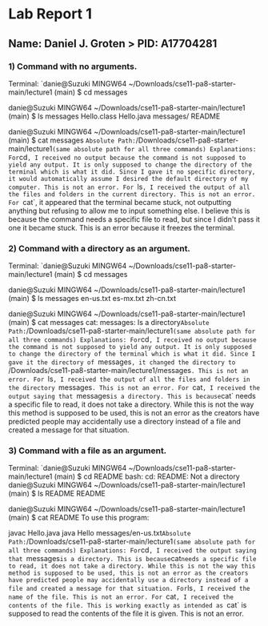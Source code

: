 # Lab Report 1
## Name: Daniel J. Groten > PID: A17704281
### 1) Command with no arguments.
Terminal:
`danie@Suzuki MINGW64 ~/Downloads/cse11-pa8-starter-main/lecture1 (main)
$ cd messages

danie@Suzuki MINGW64 ~/Downloads/cse11-pa8-starter-main/lecture1 (main)
$ ls messages
Hello.class  Hello.java  messages/  README

danie@Suzuki MINGW64 ~/Downloads/cse11-pa8-starter-main/lecture1 (main)
$ cat messages
 `
Absolute Path:
`/Downloads/cse11-pa8-starter-main/lecture1` (same absolute path for all three commands)
Explanations:
For `cd`, I received no output because the command is not supposed to yield any output. It is only supposed to change the directory of the terminal which is what it did. Since I gave it no specific directory, it would automatically assume I desired the default directory of my computer. This is not an error.
For `ls`, I received the output of all the files and folders in the current directory. This is not an error.
For `cat`, it appeared that the terminal became stuck, not outputting anything but refusing to allow me to input something else. I believe this is because the command needs a specific file to read, but since I didn't pass it one it became stuck. This is an error because it freezes the terminal.
### 2) Command with a directory as an argument.
Terminal:
`danie@Suzuki MINGW64 ~/Downloads/cse11-pa8-starter-main/lecture1 (main)
$ cd messages

danie@Suzuki MINGW64 ~/Downloads/cse11-pa8-starter-main/lecture1 (main)
$ ls messages
en-us.txt  es-mx.txt  zh-cn.txt

danie@Suzuki MINGW64 ~/Downloads/cse11-pa8-starter-main/lecture1 (main)
$ cat messages
cat: messages: Is a directory`
Absolute Path:
`/Downloads/cse11-pa8-starter-main/lecture1` (same absolute path for all three commands)
Explanations:
For `cd`, I received no output because the command is not supposed to yield any output. It is only supposed to change the directory of the terminal which is what it did. Since I gave it the directory of `messages`, it changed the directory to `/Downloads/cse11-pa8-starter-main/lecture1/messages`. This is not an error.
For `ls`, I received the output of all the files and folders in the directory `messages`. This is not an error.
For `cat`, I received the output saying that `messages` is a directory. This is because `cat` needs a specific file to read, it does not take a directory. While this is not the way this method is supposed to be used, this is not an error as the creators have predicted people may accidentally use a directory instead of a file and created a message for that situation.
### 3) Command with a file as an argument.
Terminal:
`danie@Suzuki MINGW64 ~/Downloads/cse11-pa8-starter-main/lecture1 (main)
$ cd README
bash: cd: README: Not a directory
danie@Suzuki MINGW64 ~/Downloads/cse11-pa8-starter-main/lecture1 (main)
$ ls README
README

danie@Suzuki MINGW64 ~/Downloads/cse11-pa8-starter-main/lecture1 (main)
$ cat README
To use this program:

javac Hello.java
java Hello messages/en-us.txt`
Absolute Path:
`/Downloads/cse11-pa8-starter-main/lecture1` (same absolute path for all three commands)
Explanations:
For `cd`, I received the output saying that `messages` is a directory. This is because `cat` needs a specific file to read, it does not take a directory. While this is not the way this method is supposed to be used, this is not an error as the creators have predicted people may accidentally use a directory instead of a file and created a message for that situation.
For `ls`, I received the name of the file. This is not an error.
For `cat`, I received the contents of the file. This is working exactly as intended as `cat` is supposed to read the contents of the file it is given. This is not an error.
